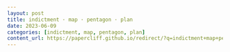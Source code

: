 ```yaml
---
layout: post
title: indictment · map · pentagon · plan
date: 2023-06-09
categories: [indictment, map, pentagon, plan]
content_url: https://papercliff.github.io/redirect/?q=indictment+map+pentagon+plan&tbs=cdr:1,cd_min:6/8/2023,cd_max:6/10/2023
---
```

